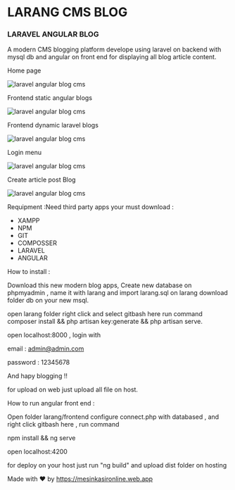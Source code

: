 # LARANG CMS BLOG

### LARAVEL ANGULAR BLOG

A modern CMS blogging platform develope using laravel on backend with mysql db and angular on front end for displaying all blog article content.

Home page 

![laravel angular blog cms](https://a.fsdn.com/con/app/proj/larapos/screenshots/new%20cms%20blog%20laravel%20angular%20website%20blog%20%281%29.png/max/max/1)

Frontend static angular blogs

![laravel angular blog cms](https://a.fsdn.com/con/app/proj/larapos/screenshots/new%20cms%20blog%20laravel%20angular%20website%20blog%20%285%29.png/max/max/1)

Frontend dynamic laravel blogs

![laravel angular blog cms](https://a.fsdn.com/con/app/proj/larapos/screenshots/new%20cms%20blog%20laravel%20angular%20website%20blog%20%282%29.png/max/max/1)

Login menu

![laravel angular blog cms](https://a.fsdn.com/con/app/proj/larapos/screenshots/new%20cms%20blog%20laravel%20angular%20website%20blog%20%284%29.png/max/max/1)

Create article post Blog

![laravel angular blog cms](https://a.fsdn.com/con/app/proj/larapos/screenshots/new%20cms%20blog%20laravel%20angular%20website%20blog%20%283%29.png/max/max/1)

Requipment :Need third party apps your must download :
+ XAMPP
+ NPM
+ GIT
+ COMPOSSER
+ LARAVEL
+ ANGULAR

How to install :

Download this new modern blog apps, Create new database on phpmyadmin , name it with larang and import larang.sql on larang download folder db on your new msql.

open larang folder right click and select gitbash here run command composer install && php artisan key:generate && php artisan serve.

open localhost:8000 , login with

email : admin@admin.com

password : 12345678

And hapy blogging !!

for upload on web just upload all file on host.

How to run angular front end :

Open folder larang/frontend configure connect.php with databased , and right click gitbash here , run command

npm install && ng serve

open localhost:4200

for deploy on your host just run "ng build" and upload dist folder on hosting

Made with ❤ by https://mesinkasironline.web.app
